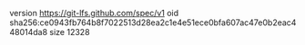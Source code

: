 version https://git-lfs.github.com/spec/v1
oid sha256:ce0943fb764b8f7022513d28ea2c1e4e51ece0bfa607ac47e0b2eac448014da8
size 12328
